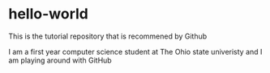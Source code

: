 # hello-world
This is the tutorial repository that is recommened by Github 

I am a first year computer science student at The Ohio state univeristy and I am playing around with GitHub
